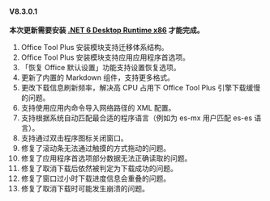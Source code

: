 #### V8.3.0.1

**本次更新需要安装 [.NET 6 Desktop Runtime x86](https://dotnet.microsoft.com/en-us/download/dotnet/6.0/runtime) 才能完成。**

1. Office Tool Plus 安装模块支持迁移体系结构。
2. Office Tool Plus 安装模块支持应用应用程序首选项。
3. 「恢复 Office 默认设置」功能支持设置恢复选项。
4. 更新了内置的 Markdown 组件，支持更多格式。
5. 更改下载信息刷新频率，解决高 CPU 占用下 Office Tool Plus 引擎下载缓慢的问题。
6. 支持使用应用内命令导入网络路径的 XML 配置。
7. 支持根据系统自动匹配最合适的程序语言（例如为 es-mx 用户匹配 es-es 语言）。
8. 支持通过双击程序图标关闭窗口。
9. 修复了滚动条无法通过触摸的方式拖动的问题。
10. 修复了应用程序首选项部分数据无法正确读取的问题。
11. 修复了取消下载后依然被判定为下载成功的问题。
12. 修复了窗口过小时下载进度信息会重叠的问题。
13. 修复了取消下载时可能发生崩溃的问题。
